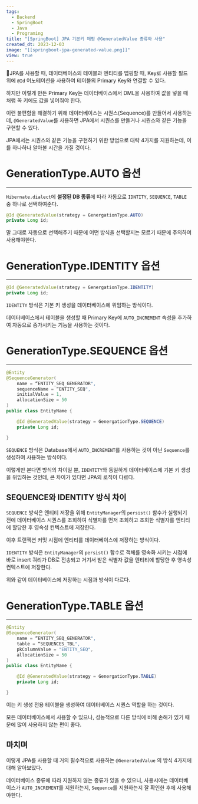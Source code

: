 ```yaml
---
tags:
  - Backend
  - SpringBoot
  - Java
  - Programing
title: "[SpringBoot] JPA 기본키 매핑 @GeneratedValue 종류와 사용"
created_dt: 2023-12-03
image: "[[springboot-jpa-generated-value.png]]"
view: true
---
```

JPA를 사용할 때, 데이터베이스의 테이블과 엔티티를 맵핑할 때, Key로 사용할 필드 위에 `@Id` 어노테이션을 사용하여 테이블의 Primary Key와 연결할 수 있다.

하지만 이렇게 만든 Primary Key는 데이터베이스에서 DML을 사용하여 값을 넣을 때 처럼 꼭 키에도 값을 넣어줘야 한다.

이런 불편함을 해결하기 위해 데이터베이스는 시퀀스(Sequence)를 만들어서 사용하는데, `@GeneratedValue`를 사용하면 JPA에서 시퀀스를 만들거나 시퀀스와 같은 기능을 구현할 수 있다.

JPA에서는 시퀀스와 같은 기능을 구현하기 위한 방법으로 대략 4가지를 지원하는데, 이를 하나하나 알아볼 시간을 가질 것이다.

# GenerationType.AUTO 옵션

---

`Hibernate.dialect`에 **설정된 DB 종류**에 따라 자동으로 `IDNTITY`, `SEQUENCE`, `TABLE` 중 하나로 선택하여준다.

```java
@Id @GeneratedValue(strategy = GenergationType.AUTO)
private Long id;
```

말 그대로 자동으로 선택해주기 때문에 어떤 방식을 선택할지는 모르기 때문에 주의하여 사용해야한다.

# GenerationType.IDENTITY 옵션

---

```java
@Id @GeneratedValue(strategy = GenergationType.IDENTITY)
private Long id;
```

`IDENTITY` 방식은 기본 키 생성을 데이터베이스에 위임하는 방식이다.

데이터베이스에서 테이블을 생성할 때 Primary Key에 `AUTO_INCREMENT` 속성을 추가하여 자동으로 증가시키는 기능을 사용하는 것이다.

# GenerationType.SEQUENCE 옵션

---

```java
@Entity
@SequenceGenerator(
	name = “ENTITY_SEQ_GENERATOR",
	sequenceName = “ENTITY_SEQ",
	initialValue = 1,
	allocationSize = 50
)
public class EntityName {

	@Id @GeneratedValue(strategy = GenergationType.SEQUENCE)
	private Long id;

}
```

`SEQUENCE` 방식은 Database에서 `AUTO_INCREMENT`를 사용하는 것이 아닌 `Sequence`를 생성하여 사용하는 방식이다.

이렇게만 본다면 방식의 차이일 뿐, `IDENTITY`와 동일하게 데이터베이스에 기본 키 생성을 위임하는 것인데, 큰 차이가 있다면 JPA의 로직이 다르다.

## SEQUENCE와 IDENTITY 방식 차이

`SEQUENCE` 방식은 엔티티 저장을 위해 `EntityManager`의 `persist()` 함수가 실행되기 전에 데이터베이스 시퀀스를 조회하여 식별자를 먼저 조회하고 조회한 식별자를 엔티티에 할당한 후 영속성 컨텍스트에 저장한다.

이후 트랜잭션 커밋 시점에 엔티티를 데이터베이스에 저장하는 방식이다.

`IDENTITY` 방식은 `EntityManager`의 `persist()` 함수로 객체를 영속화 시키는 시점에 바로 insert 쿼리가 DB로 전송되고 거기서 받은 식별자 값을 엔티티에 할당한 후 영속성 컨텍스트에 저장한다.

위와 같이 데이터베이스에 저장하는 시점과 방식이 다르다.

# GenerationType.TABLE 옵션

---

```java
@Entity
@SequenceGenerator(
	name = “ENTITY_SEQ_GENERATOR",
	table = “SEQUENCES_TBL",
	pkColumnValue = "ENTITY_SEQ",
	allocationSize = 50
)
public class EntityName {

	@Id @GeneratedValue(strategy = GenergationType.TABLE)
	private Long id;

}
```

이는 키 생성 전용 테이블을 생성하여 데이터베이스 시퀀스 역할을 하는 것이다.

모든 데이터베이스에서 사용할 수 있으나, 성능적으로 다른 방식에 비해 손해가 있기 때문에 많이 사용하지 않는 편이 좋다.

## 마치며

이렇게 JPA를 사용할 때 거의 필수적으로 사용하는 `@GeneratedValue` 의 방식 4가지에 대해 알아보았다.

데이터베이스 종류에 따라 지원하지 않는 종류가 있을 수 있으니, 사용시에는 데이터베이스가 `AUTO_INCREMENT`를 지원하는지, `Sequence`를 지원하는지 잘 확인한 후에 사용해야한다.